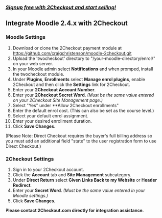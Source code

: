 ### _[Signup free with 2Checkout and start selling!](https://www.2checkout.com/referral?r=git2co)_

Integrate Moodle 2.4.x with 2Checkout
----------------------------------------

### Moodle Settings

1. Download or clone the 2Checkout payment module at https://github.com/craigchristenson/moodle-2checkout.git
2. Upload the 'twocheckout' directory to "/your-moodle-directory/enrol/" on your web server.
3. In your Moodle admin select **Notifications** and when promped, install the twocheckout module.
4. Under **Plugins**, **Enrollments** select **Manage enrol plugins**, enable 2Checkout and then click the **Settings** link for 2Checkout.
5. Enter your **2Checkout Account Number**. 
6. Enter your **2Checkout Secret Word**. _(Must be the same value entered on your 2Checkout Site Management page.)_
7. Select "Yes" under **Allow 2Checkout enrollments"
8. Enter the default enrol cost. (This can also be set as the course level.)
9. Select your default enrol assignment.
10. Enter your desired enrollment duration.
11. Click **Save Changes**.

(Please Note: Direct Checkout requires the buyer's full billing address so you must add an additional field "state" to the user registration form to use Direct Checkout.)

### 2Checkout Settings

1. Sign in to your 2Checkout account. 
2. Click the **Account** tab and **Site Management** subcategory. 
3. Under **Direct Return** select **Given Links Back to my Website** or **Header Redirect**.
4. Enter your **Secret Word**. _(Must be the same value entered in your Moodle settings.)_
5. Click **Save Changes**. 

**Please contact 2Checkout.com directly for integration assistance.**
